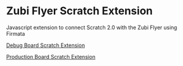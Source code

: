 # Zubi Flyer Scratch Extension
Javascript extension to connect Scratch 2.0 with the Zubi Flyer using Firmata

[Debug Board Scratch Extension](http://scratchx.org/?url=https://raw.githubusercontent.com/fuzeplay/scratch-arduino-extension/gh-pages/arduino_extension.js#scratch)

[Production Board Scratch Extension](http://scratchx.org/?url=https://raw.githubusercontent.com/fuzeplay/scratch-arduino-extension/original-pin-values/arduino_extension.js)

